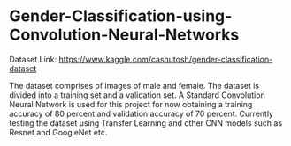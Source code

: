 # Gender-Classification-using-Convolution-Neural-Networks

Dataset Link:
https://www.kaggle.com/cashutosh/gender-classification-dataset

The dataset comprises of images of male and female. The dataset is divided into a training set and a validation set. 
A Standard Convolution Neural Network is used for this project for now obtaining a training accuracy of 80 percent and validation accuracy of 70 percent. Currently testing the dataset using Transfer Learning and other CNN models such as Resnet and GoogleNet etc.
